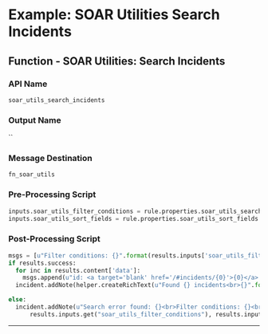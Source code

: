 <!--
    DO NOT MANUALLY EDIT THIS FILE
    THIS FILE IS AUTOMATICALLY GENERATED WITH resilient-sdk codegen
    Generated with resilient-sdk v51.0.2.2.1096
-->

# Example: SOAR Utilities Search Incidents

## Function - SOAR Utilities: Search Incidents

### API Name
`soar_utils_search_incidents`

### Output Name
``

### Message Destination
`fn_soar_utils`

### Pre-Processing Script
```python
inputs.soar_utils_filter_conditions = rule.properties.soar_utils_search_fields.content
inputs.soar_utils_sort_fields = rule.properties.soar_utils_sort_fields.content
```

### Post-Processing Script
```python
msgs = [u"Filter conditions: {}".format(results.inputs['soar_utils_filter_conditions'])]
if results.success:
  for inc in results.content['data']:
    msgs.append(u"id: <a target='blank' href='/#incidents/{0}'>{0}</a> Name: {1}".format(inc['id'], inc['name']))
  incident.addNote(helper.createRichText(u"Found {} incidents<br>{}".format(results.content['recordsTotal'], '<br>'.join(msgs))))

else:
  incident.addNote(u"Search error found: {}<br>Filter conditions: {}<br>Sort Fields conditions: {}".format(results.reason, 
      results.inputs.get("soar_utils_filter_conditions"), results.inputs.get("soar_utils_sort_fields")))

```

---

